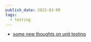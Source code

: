 ```yaml
---
publish_date: 2022-03-09
tags:
  - testing
---
```

- [some new thoughts on unit testing](https://twitter.com/chiubaca/status/1501625500397182978)
